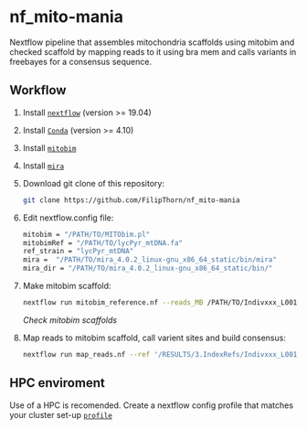 # nf_mito-mania
Nextflow pipeline that assembles mitochondria scaffolds using mitobim and checked scaffold by mapping reads to it using bra mem and calls variants in freebayes for a consensus sequence. 

## Workflow

1) Install [`nextflow`](https://www.nextflow.io/) (version >= 19.04)

2) Install [`Conda`](https://conda.io/miniconda.html) (version >= 4.10) 

3) Install [`mitobim`](https://github.com/chrishah/MITObim)
   
4) Install [`mira`](https://sourceforge.net/projects/mira-assembler/files/MIRA/stable/)

5) Download git clone of this repository:
   ```bash
   git clone https://github.com/FilipThorn/nf_mito-mania
   ```
6) Edit nextflow.config file:
   ```bash
   mitobim = "/PATH/TO/MITObim.pl"
   mitobimRef = "/PATH/TO/lycPyr_mtDNA.fa"
   ref_strain = "lycPyr_mtDNA"
   mira =  "/PATH/TO/mira_4.0.2_linux-gnu_x86_64_static/bin/mira"
   mira_dir = "/PATH/TO/mira_4.0.2_linux-gnu_x86_64_static/bin/"
   ```
7) Make mitobim scaffold:
   ```bash
   nextflow run mitobim_reference.nf --reads_MB /PATH/TO/Indivxxx_L001_U.fastq.gz --outdir /PATH/TO/RESULTS
   ```
   *Check mitobim scaffolds* 
   
8) Map reads to mitobim scaffold, call varient sites and build consensus:
   ```bash
   nextflow run map_reads.nf --ref '/RESULTS/3.IndexRefs/Indivxxx_L001_U/*.fasta' --outdir /RESULTS --reads_PE '/*_R{1,2}.fastq.gz' --reads_SE '/*_U.fastq.gz'
   ```
 
 ## HPC enviroment
Use of a HPC is recomended. Create a nextflow config profile that matches your cluster set-up [`profile`]( https://www.nextflow.io/docs/latest/config.html#config-profiles)
 
